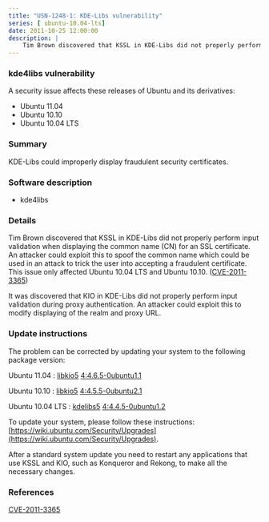 ```yaml
---
title: "USN-1248-1: KDE-Libs vulnerability"
series: [ ubuntu-10.04-lts]
date: 2011-10-25 12:00:00
description: |
    Tim Brown discovered that KSSL in KDE-Libs did not properly perform input validation when displaying the common name (CN) for an SSL certificate. An attacker could exploit this to spoof the common name which could be used in an attack to trick the user into accepting a fraudulent certificate. This issue only affected Ubuntu 10.04 LTS and Ubuntu 10.10. ([CVE-2011-3365](http://people.ubuntu.com/~ubuntu-security/cve/CVE-2011-3365))
--- 
```

 
### kde4libs vulnerability

A security issue affects these releases of Ubuntu and its derivatives:

* Ubuntu 11.04
* Ubuntu 10.10
* Ubuntu 10.04 LTS

### Summary

KDE-Libs could improperly display fraudulent security certificates. 

### Software description

* kde4libs 

### Details

Tim Brown discovered that KSSL in KDE-Libs did not properly perform input validation when displaying the common name (CN) for an SSL certificate. An attacker could exploit this to spoof the common name which could be used in an attack to trick the user into accepting a fraudulent certificate. This issue only affected Ubuntu 10.04 LTS and Ubuntu 10.10. ([CVE-2011-3365](http://people.ubuntu.com/~ubuntu-security/cve/CVE-2011-3365))

It was discovered that KIO in KDE-Libs did not properly perform input validation during proxy authentication. An attacker could exploit this to modify displaying of the realm and proxy URL. 

### Update instructions

The problem can be corrected by updating your system to the following package version:

Ubuntu 11.04
 : [libkio5](https://launchpad.net/ubuntu/+source/kde4libs) <span> [4:4.6.5-0ubuntu1.1](https://launchpad.net/ubuntu/+source/kde4libs/4:4.6.5-0ubuntu1.1) </span> 

Ubuntu 10.10
 : [libkio5](https://launchpad.net/ubuntu/+source/kde4libs) <span> [4:4.5.5-0ubuntu2.1](https://launchpad.net/ubuntu/+source/kde4libs/4:4.5.5-0ubuntu2.1) </span> 

Ubuntu 10.04 LTS
 : [kdelibs5](https://launchpad.net/ubuntu/+source/kde4libs) <span> [4:4.4.5-0ubuntu1.2](https://launchpad.net/ubuntu/+source/kde4libs/4:4.4.5-0ubuntu1.2) </span> 

To update your system, please follow these instructions: [https://wiki.ubuntu.com/Security/Upgrades](https://wiki.ubuntu.com/Security/Upgrades).

After a standard system update you need to restart any applications that use KSSL and KIO, such as Konqueror and Rekong, to make all the necessary changes. 

### References

 [CVE-2011-3365](http://people.ubuntu.com/~ubuntu-security/cve/CVE-2011-3365)
 
